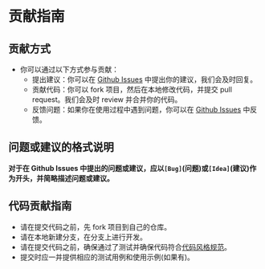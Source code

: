# 贡献指南

## 贡献方式
- 你可以通过以下方式参与贡献：
  - 提出建议：你可以在 [Github Issues](https://github.com/Anglebase/GraceFt/issues) 中提出你的建议，我们会及时回复。
  - 贡献代码：你可以 fork 项目，然后在本地修改代码，并提交 pull request。我们会及时 review 并合并你的代码。
  - 反馈问题：如果你在使用过程中遇到问题，你可以在 [Github Issues](https://github.com/Anglebase/GraceFt/issues) 中反馈。

## 问题或建议的格式说明
**对于在 Github Issues 中提出的问题或建议，应以`[Bug]`(问题)或`[Idea]`(建议)作为开头，并简略描述问题或建议。**

## 代码贡献指南
- 请在提交代码之前，先 fork 项目到自己的仓库。
- 请在本地新建分支，在分支上进行开发。
- 请在提交代码之前，确保通过了测试并确保代码符合[代码风格规范](./codestyle.md)。
- 提交时应一并提供相应的测试用例和使用示例(如果有)。